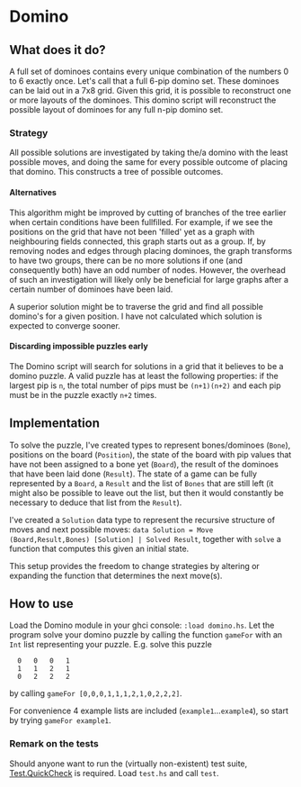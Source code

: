 # Domino

## What does it do?
A full set of dominoes contains every unique combination of the numbers 0 to 6 exactly once. Let's call that a full 6-pip domino set. These dominoes can be laid out in a 7x8 grid. Given this grid, it is possible to reconstruct one or more layouts of the dominoes. This domino script will reconstruct the possible layout of dominoes for any full n-pip domino set.

### Strategy
All possible solutions are investigated by taking the/a domino with the least possible moves, and doing the same for every possible outcome of placing that domino. This constructs a tree of possible outcomes.

#### Alternatives
This algorithm might be improved by cutting of branches of the tree earlier when certain conditions have been fullfilled. For example, if we see the positions on the grid that have not been 'filled' yet as a graph with neighbouring fields connected, this graph starts out as a group. If, by removing nodes and edges through placing dominoes, the graph transforms to have two groups, there can be no more solutions if one (and consequently both) have an odd number of nodes. However, the overhead of such an investigation will likely only be beneficial for large graphs after a certain number of dominoes have been laid.

A superior solution might be to traverse the grid and find all possible domino's for a given position. I have not calculated which solution is expected to converge sooner.

#### Discarding impossible puzzles early
The Domino script will search for solutions in a grid that it believes to be a domino puzzle. A valid puzzle has at least the following properties: if the largest pip is `n`, the total number of pips must be `(n+1)(n+2)` and each pip must be in the puzzle exactly `n+2` times.

## Implementation
To solve the puzzle, I've created types to represent bones/dominoes (`Bone`), positions on the board (`Position`), the state of the board with pip values that have not been assigned to a bone yet (`Board`), the result of the dominoes that have been laid done (`Result`). The state of a game can be fully represented by a `Board`, a `Result` and the list of `Bones` that are still left (it might also be possible to leave out the list, but then it would constantly be necessary to deduce that list from the `Result`).

I've created a `Solution` data type to represent the recursive structure of moves and next possible moves: `data Solution = Move (Board,Result,Bones) [Solution] | Solved Result`, together with `solve` a function that computes this given an initial state.

This setup provides the freedom to change strategies by altering or expanding the function that determines the next move(s).

## How to use
Load the Domino module in your ghci console: `:load domino.hs`.
Let the program solve your domino puzzle by calling the function `gameFor` with an `Int` list representing your puzzle. E.g. solve this puzzle

```
  0   0   0   1
  1   1   2   1
  0   2   2   2
 ```
by calling
```gameFor [0,0,0,1,1,1,2,1,0,2,2,2]```.

For convenience 4 example lists are included (`example1`...`example4`), so start by trying `gameFor example1`.


### Remark on the tests
Should anyone want to run the (virtually non-existent) test suite, [Test.QuickCheck](https://hackage.haskell.org/package/QuickCheck) is required. Load `test.hs` and call `test`.